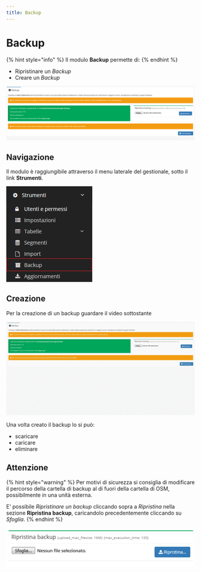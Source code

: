 ```yaml
---
title: Backup
---
```


# Backup

{% hint style="info" %}
Il modulo **Backup** permette di:
{% endhint %}

* Ripristinare un _Backup_
* Creare un _Backup_

![Screenshot interfaccia backup](../../.gitbook/assets/screenbackup.PNG)

## Navigazione

Il modulo è raggiungibile attraverso il menu laterale del gestionale, sotto il link **Strumenti**.

![Screenshot navigazione backup](../../.gitbook/assets/navigazionebackup.png)

## Creazione

Per la creazione di un backup guardare il video sottostante

![GIF creazione backup](../../.gitbook/assets/creazionebackup%20%282%29%20%282%29%20%283%29.gif)

Una volta creato il backup lo si può:

* scaricare
* caricare
* eliminare

## Attenzione

{% hint style="warning" %}
Per motivi di sicurezza si consiglia di modificare il percorso della cartella di backup al di fuori della cartella di OSM, possibilmente in una unità esterna.

E' possibile _Ripristinare un backup_ cliccando sopra a _Ripristina_ nella sezione **Ripristina backup**, caricandolo precedentemente cliccando su _Sfoglia_.
{% endhint %}

![Screenshot ripristino backup](../../.gitbook/assets/ripristinabackup.PNG)

